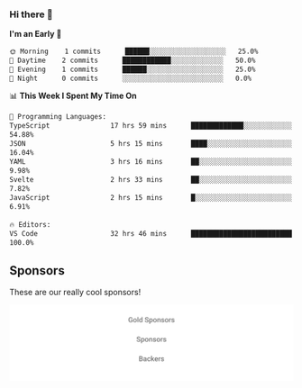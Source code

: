 ### Hi there 👋

<!--
**alexanderniebuhr/alexanderniebuhr** is a ✨ _special_ ✨ repository because its `README.md` (this file) appears on your GitHub profile.

Here are some ideas to get you started:

- 🔭 I’m currently working on ...
- 🌱 I’m currently learning ...
- 👯 I’m looking to collaborate on ...
- 🤔 I’m looking for help with ...
- 💬 Ask me about ...
- 📫 How to reach me: ...
- 😄 Pronouns: ...
- ⚡ Fun fact: ...
-->

<!--START_SECTION:waka-->
**I'm an Early 🐤** 

```text
🌞 Morning    1 commits      ██████░░░░░░░░░░░░░░░░░░░   25.0% 
🌆 Daytime    2 commits      ████████████░░░░░░░░░░░░░   50.0% 
🌃 Evening    1 commits      ██████░░░░░░░░░░░░░░░░░░░   25.0% 
🌙 Night      0 commits      ░░░░░░░░░░░░░░░░░░░░░░░░░   0.0%

```


📊 **This Week I Spent My Time On** 

```text
💬 Programming Languages: 
TypeScript               17 hrs 59 mins      █████████████░░░░░░░░░░░░   54.88% 
JSON                     5 hrs 15 mins       ████░░░░░░░░░░░░░░░░░░░░░   16.04% 
YAML                     3 hrs 16 mins       ██░░░░░░░░░░░░░░░░░░░░░░░   9.98% 
Svelte                   2 hrs 33 mins       ██░░░░░░░░░░░░░░░░░░░░░░░   7.82% 
JavaScript               2 hrs 15 mins       █░░░░░░░░░░░░░░░░░░░░░░░░   6.91%

🔥 Editors: 
VS Code                  32 hrs 46 mins      █████████████████████████   100.0%

```


<!--END_SECTION:waka-->

## Sponsors

These are our really cool sponsors!

<!-- sponsors -->

<!-- sponsors -->

<p align="center">
  <a href="https://github.com/sponsors/alexanderniebuhr">
    <img src='./sponsors.svg'/>
  </a>
</p>
